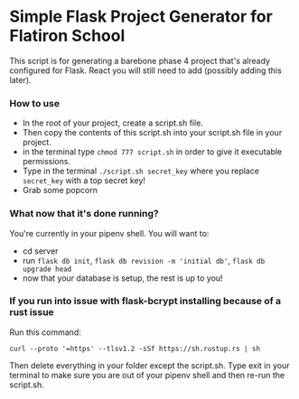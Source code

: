 # Simple Flask Project Generator for Flatiron School

This script is for generating a barebone phase 4 project that's already configured for Flask. React you will still need to add (possibly adding this later).

### How to use

* In the root of your project, create a script.sh file.
* Then copy the contents of this script.sh into your script.sh file in your project.
* in the terminal type `chmod 777 script.sh` in order to give it executable permissions.
* Type in the terminal `./script.sh secret_key` where you replace `secret_key` with a top secret key!
* Grab some popcorn

### What now that it's done running?

You're currently in your pipenv shell. You will want to:
* cd server
* run `flask db init`, `flask db revision -m 'initial db'`, `flask db upgrade head`
* now that your database is setup, the rest is up to you!

### If you run into issue with flask-bcrypt installing because of a rust issue

Run this command:
```
curl --proto '=https' --tlsv1.2 -sSf https://sh.rustup.rs | sh
```

Then delete everything in your folder except the script.sh. Type exit in your terminal to make sure you are out of your pipenv shell and then re-run the script.sh.